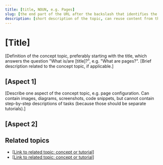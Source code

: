 ```yaml
---
title: [title, NOUN, e.g. Pages]
slug: [the end part of the URL after the backslash that identifies the page]
description: [short description of the topic, can reuse content from the topic, max 300 characters]
---
```


# [Title]

[Definition of the concept topic, preferably starting with the title, which answers the question "What is/are [title]?", e.g. "What are pages?". 
[Brief description related to the concept topic, if applicable.]

## [Aspect 1]

[Describe one aspect of the concept topic, e.g. page configuration. Can contain images, diagrams, screenshots, code snippets, but cannot contain step-by-step descriptions of tasks (because those should be separate tutorials).]

## [Aspect 2]

## Related topics

* [[Link to related topic: concept or tutorial]()]
* [[Link to related topic: concept or tutorial]()]